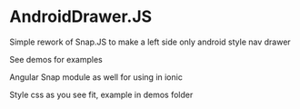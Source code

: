 # AndroidDrawer.JS

Simple rework of Snap.JS to make a left side only android style nav drawer

See demos for examples

Angular Snap module as well for using in ionic

Style css as you see fit, example in demos folder

